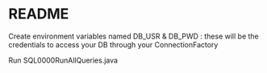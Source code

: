 # README #

Create environment variables named DB_USR & DB_PWD : these will be the credentials to access your DB through your ConnectionFactory

Run SQL0000RunAllQueries.java